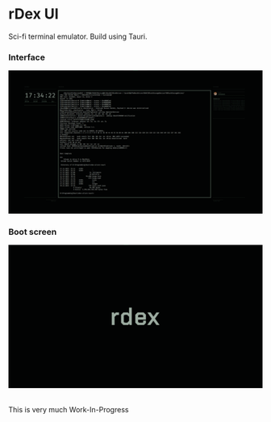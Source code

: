# rDex UI

Sci-fi terminal emulator. Build using Tauri.

### Interface
<img src="https://github.com/PipInSpace/rDex-UI/blob/xterm/resources/rdexInterface.png?raw=true"><br>
### Boot screen <br>
<img src="https://github.com/PipInSpace/rDex-UI/blob/xterm/resources/rdexBoot.png?raw=true"><br><br>

This is very much Work-In-Progress


